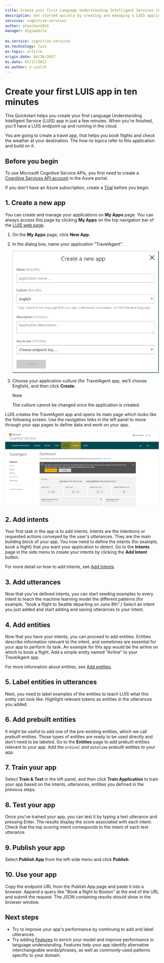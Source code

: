 ```yaml
---
title: Create your first Language Understanding Intelligent Services (LUIS) app in 10 minutes in Azure | Microsoft Docs 
description: Get started quickly by creating and managing a LUIS application on the Language Understanding Intelligent Services (LUIS) webpage. 
services: cognitive-services
author: alexchen2016
manager: digimobile

ms.service: cognitive-services
ms.technology: luis
ms.topic: article
origin.date: 04/26/2017
ms.date: 07/17/2017
ms.author: v-junlch
---
```


# Create your first LUIS app in ten minutes

This Quickstart helps you create your first Language Understanding Intelligent Service (LUIS) app in just a few minutes. When you're finished, you'll have a LUIS endpoint up and running in the cloud.

You are going to create a travel app, that helps you book flights and check the weather at your destination. The how-to topics refer to this application and build on it.

## Before you begin
To use Microsoft Cognitive Service APIs, you first need to create a [Cognitive Services API account](/cognitive-services/cognitive-services-apis-create-account) in the Azure portal.

If you don't have an Azure subscription, create a [Trial](https://www.azure.cn/pricing/1rmb-trial/?WT.mc_id=A261C142F) before you begin.

## 1. Create a new app
You can create and manage your applications on **My Apps** page. You can always access this page by clicking **My Apps** on the top navigation bar of the [LUIS web page](https://www.luis.ai).

1. On the **My Apps** page, click **New App**.
2. In the dialog box, name your application "TravelAgent".

    ![A new app form](./Images/NewApp-Form.JPG)
3. Choose your application culture (for TravelAgent app, we’ll choose English), and then click **Create**. 

    >[!NOTE]
    >The culture cannot be changed once the application is created. 

LUIS creates the TravelAgent app and opens its main page which looks like the following screen. Use the navigation links in the left panel to move through your app pages to define data and work on your app. 

![TravelAgent app created and Opened](./Images/AppCreated_Opened.JPG)

## 2. Add intents
Your first task in the app is to add intents. Intents are the intentions or requested actions conveyed by the user's utterances. They are the main building block of your app. You now need to define the intents (for example, book a flight) that you want your application to detect. Go to the **Intents** page in the side menu to create your intents by clicking the **Add Intent** button.

For more detail on how to add intents, see [Add intents](add-intents.md).

## 3. Add utterances
Now that you've defined intents, you can start seeding examples to every intent to teach the machine learning model the different patterns (for example, "book a flight to Seattle departing on June 8th".) Select an intent you just added and start adding and saving utterances to your intent.

## 4. Add entities
Now that you have your intents, you can proceed to add entities. Entities describe information relevant to the intent, and sometimes are essential for your app to perform its task. An example for this app would be the airline on which to book a flight. Add a simple entity named "Airline" to your TravelAgent app.

For more information about entities, see [Add entities](add-entities.md).

## 5. Label entities in utterances
Next, you need to label examples of the entities to teach LUIS what this entity can look like. Highlight relevant tokens as entities in the utterances you added.

## 6. Add prebuilt entities
It might be useful to add one of the pre-existing entities, which we call *prebuilt* entities. Those types of entities are ready to be used directly and don't need to be labeled. Go to the **Entities** page to add prebuilt entities relevant to your app. Add the `ordinal` and `datetime` prebuilt entities to your app.

## 7. Train your app
Select **Train & Test** in the left panel, and then click **Train Application** to train your app based on the intents, utterances, entities you defined in the previous steps.

## 8. Test your app
Once you've trained your app, you can test it by typing a test utterance and pressing Enter. The results display the score associated with each intent. Check that the top scoring intent corresponds to the intent of each test utterance.

## 9. Publish your app
Select **Publish App** from the left-side menu and click **Publish**. 

## 10. Use your app
Copy the endpoint URL from the Publish App page and paste it into a browser. Append a query like "Book a flight to Boston" at the end of the URL and submit the request. The JSON containing results should show in the browser window.

## Next steps

- Try to improve your app's performance by continuing to add and label utterances.
- Try adding [Features](Add-Features.md) to enrich your model and improve performance in language understanding. Features help your app identify alternative interchangeable words/phrases, as well as commonly-used patterns specific to your domain.

